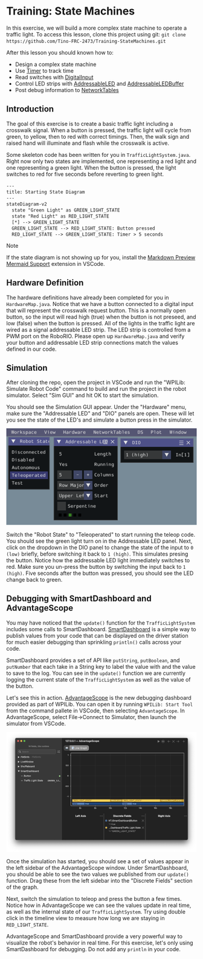 # Training: State Machines

In this exercise, we will build a more complex state machine to operate a traffic light. To access this lesson, clone this project using git:
`git clone https://github.com/Tino-FRC-2473/Training-StateMachines.git`

After this lesson you should known how to:
* Design a complex state machine
* Use [Timer](https://github.wpilib.org/allwpilib/docs/release/java/edu/wpi/first/wpilibj/Timer.html) to track time
* Read switches with [DigitalInput](https://github.wpilib.org/allwpilib/docs/release/java/edu/wpi/first/wpilibj/DigitalInput.html)
* Control LED strips with [AddressableLED](https://github.wpilib.org/allwpilib/docs/release/java/edu/wpi/first/wpilibj/AddressableLED.html) and [AddressableLEDBuffer](https://github.wpilib.org/allwpilib/docs/release/java/edu/wpi/first/wpilibj/AddressableLEDBuffer.html)
* Post debug information to [NetworkTables](https://docs.wpilib.org/en/stable/docs/software/networktables/index.html)

## Introduction

The goal of this exercise is to create a basic traffic light including a crosswalk signal. When a button is pressed, the traffic light will cycle from green, to yellow, then to red with correct timings. Then, the walk sign and raised hand will illuminate and flash while the crosswalk is active.

Some skeleton code has been written for you in `TrafficLightSystem.java`. Right now only two states are implemented, one representing a red light and one representing a green light. When the button is pressed, the light switches to red for five seconds before reverting to green light.

```mermaid
---
title: Starting State Diagram
---
stateDiagram-v2
  state "Green Light" as GREEN_LIGHT_STATE
  state "Red Light" as RED_LIGHT_STATE
  [*] --> GREEN_LIGHT_STATE
  GREEN_LIGHT_STATE --> RED_LIGHT_STATE: Button pressed
  RED_LIGHT_STATE --> GREEN_LIGHT_STATE: Timer > 5 seconds
```

> [!NOTE]
> If the state diagram is not showing up for you, install the [Markdown Preview Mermaid Support](https://marketplace.visualstudio.com/items?itemName=bierner.markdown-mermaid) extension in VSCode.

## Hardware Definition

The hardware definitions have already been completed for you in `HardwareMap.java`. Notice that we have a button connected to a digital input that will represent the crosswalk request button. This is a normally open button, so the input will read high (true) when the button is not preseed, and low (false) when the button is pressed. All of the lights in the traffic light are wired as a signal addressable LED strip. The LED strip is controlled from a PWM port on the RoboRIO. Please open up `HardwareMap.java` and verify your button and addressable LED strip connections match the values defined in our code.

## Simulation

After cloning the repo, open the project in VSCode and run the "WPILib: Simulate Robot Code" command to build and run the project in the robot simulator. Select "Sim GUI" and hit OK to start the simulation.

You should see the Simulation GUI appear. Under the "Hardware" menu, make sure the "Addressable LED" and "DIO" panels are open. These will let you see the state of the LED's and simulate a button press in the simulator.

![Simulation Panels](/doc/SimulationPanels.png)


Switch the "Robot State" to "Teleoperated" to start running the teleop code. You should see the green light turn on in the Addressable LED panel. Next, click on the dropdown in the DIO panel to change the state of the input to `0 (low)` briefly, before switching it back to `1 (high)`. This simulates presing the button. Notice how the addressable LED light immediately switches to red. Make sure you un-press the button by switching the input back to `1 (high)`. Five seconds after the button was pressed, you should see the LED change back to green.

## Debugging with SmartDashboard and AdvantageScope

You may have noticed that the `update()` function for the `TrafficLightSystem` includes some calls to SmartDashboard. [SmartDashboard](https://docs.wpilib.org/en/stable/docs/software/dashboards/smartdashboard/displaying-expressions.html) is a simple way to publish values from your code that can be displayed on the driver station for much easier debugging than sprinkling `println()` calls across your code.

SmartDashboard provides a set of API like `putString`, `putBoolean`, and `putNumber` that each take in a String key to label the value with and the value to save to the log. You can see in the `update()` function we are currently logging the current state of the `TrafficLightSystem` as well as the value of the button.

Let's see this in action. [AdvantageScope](https://docs.wpilib.org/en/stable/docs/software/dashboards/advantagescope.html) is the new debugging dashboard provided as part of WPILib. You can open it by running `WPILib: Start Tool` from the command pallete in VSCode, then selecting `AdvantageScope`. In AdvantageScope, select File->Connect to Simulator, then launch the simulator from VSCode.

![AdvantageScope Graph View](/doc/AdvantageScopeWindow.png)

Once the simulation has started, you should see a set of values appear in the left sidebar of the AdvantageScope window. Under SmartDashboard, you should be able to see the two values we published from our `update()` function. Drag these from the left sidebar into the "Discrete Fields" section of the graph.

Next, switch the simulation to teleop and press the button a few times. Notice how in AdvantageScope we can see the values update in real time, as well as the internal state of our `TrafficLightSystem`. Try using double click in the timeline view to measure how long we are staying in `RED_LIGHT_STATE`.

AdvantageScope and SmartDashboard provide a very powerful way to visualize the robot's behavior in real time. For this exercise, let's only using SmartDashboard for debugging. Do not add any `println` in your code.